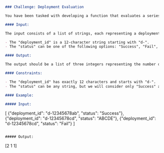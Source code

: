 ```markdown
### Challenge: Deployment Evaluation

You have been tasked with developing a function that evaluates a series of deployments of a system and counts how many were successful, failed, or encountered errors.

#### Input:

The input consists of a list of strings, each representing a deployment. Each string is in JSON format and contains the keys "deployment_id" and "status".

- The "deployment_id" is a 12-character string starting with "d-".
- The "status" can be one of the following options: "Success", "Fail", or any other string to indicate an error.

#### Output:

The output should be a list of three integers representing the number of successful deployments, the number of deployments that failed, and the number of deployments that encountered errors, respectively.

#### Constraints:

- The "deployment_id" has exactly 12 characters and starts with "d-".
- The "status" can be any string, but we will consider only "Success" and "Fail" as valid states.

#### Example:

##### Input:
```
[
    {"deployment_id": "d-12345678ab", "status": "Success"},
    {"deployment_id": "d-12345678cd", "status": "ABCDE"},
    {"deployment_id": "d-12345678cd", "status": "Fail"}
]
```

##### Output:
```
[2 1 1]
```

```
```